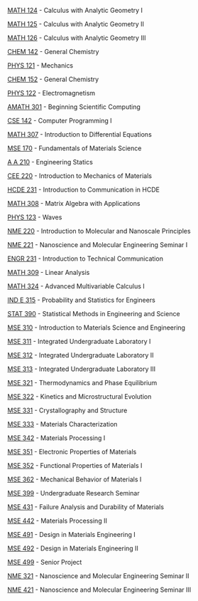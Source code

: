 [MATH 124](<https://myplan.uw.edu/course/#/courses/MATH 124>) - Calculus with Analytic Geometry I

[MATH 125](<https://myplan.uw.edu/course/#/courses/MATH 125>) - Calculus with Analytic Geometry II

[MATH 126](<https://myplan.uw.edu/course/#/courses/MATH 126>) - Calculus with Analytic Geometry III

[CHEM 142](<https://myplan.uw.edu/course/#/courses/CHEM 142>) - General Chemistry

[PHYS 121](<https://myplan.uw.edu/course/#/courses/PHYS 121>) - Mechanics

[CHEM 152](<https://myplan.uw.edu/course/#/courses/CHEM 152>) - General Chemistry

[PHYS 122](<https://myplan.uw.edu/course/#/courses/PHYS 122>) - Electromagnetism

[AMATH 301](<https://myplan.uw.edu/course/#/courses/AMATH 301>) - Beginning Scientific Computing

[CSE 142](<https://myplan.uw.edu/course/#/courses/CSE 142>) - Computer Programming I

[MATH 307](<https://myplan.uw.edu/course/#/courses/MATH 307>) - Introduction to Differential Equations

[MSE 170](<https://myplan.uw.edu/course/#/courses/MSE 170>) - Fundamentals of Materials Science

[A A 210](<https://myplan.uw.edu/course/#/courses/A A 210>) - Engineering Statics

[CEE 220](<https://myplan.uw.edu/course/#/courses/CEE 220>) - Introduction to Mechanics of Materials

[HCDE 231](<https://myplan.uw.edu/course/#/courses/HCDE 231>) - Introduction to Communication in HCDE

[MATH 308](<https://myplan.uw.edu/course/#/courses/MATH 308>) - Matrix Algebra with Applications

[PHYS 123](<https://myplan.uw.edu/course/#/courses/PHYS 123>) - Waves

[NME 220](<https://myplan.uw.edu/course/#/courses/NME 220>) - Introduction to Molecular and Nanoscale Principles

[NME 221](<https://myplan.uw.edu/course/#/courses/NME 221>) - Nanoscience and Molecular Engineering Seminar I

[ENGR 231](<https://myplan.uw.edu/course/#/courses/ENGR 231>) - Introduction to Technical Communication

[MATH 309](<https://myplan.uw.edu/course/#/courses/MATH 309>) - Linear Analysis

[MATH 324](<https://myplan.uw.edu/course/#/courses/MATH 324>) - Advanced Multivariable Calculus I

[IND E 315](<https://myplan.uw.edu/course/#/courses/IND E 315>) - Probability and Statistics for Engineers

[STAT 390](<https://myplan.uw.edu/course/#/courses/STAT 390>) - Statistical Methods in Engineering and Science

[MSE 310](<https://myplan.uw.edu/course/#/courses/MSE 310>) - Introduction to Materials Science and Engineering

[MSE 311](<https://myplan.uw.edu/course/#/courses/MSE 311>) - Integrated Undergraduate Laboratory I

[MSE 312](<https://myplan.uw.edu/course/#/courses/MSE 312>) - Integrated Undergraduate Laboratory II

[MSE 313](<https://myplan.uw.edu/course/#/courses/MSE 313>) - Integrated Undergraduate Laboratory III

[MSE 321](<https://myplan.uw.edu/course/#/courses/MSE 321>) - Thermodynamics and Phase Equilibrium

[MSE 322](<https://myplan.uw.edu/course/#/courses/MSE 322>) - Kinetics and Microstructural Evolution

[MSE 331](<https://myplan.uw.edu/course/#/courses/MSE 331>) - Crystallography and Structure

[MSE 333](<https://myplan.uw.edu/course/#/courses/MSE 333>) - Materials Characterization

[MSE 342](<https://myplan.uw.edu/course/#/courses/MSE 342>) - Materials Processing I

[MSE 351](<https://myplan.uw.edu/course/#/courses/MSE 351>) - Electronic Properties of Materials

[MSE 352](<https://myplan.uw.edu/course/#/courses/MSE 352>) - Functional Properties of Materials I

[MSE 362](<https://myplan.uw.edu/course/#/courses/MSE 362>) - Mechanical Behavior of Materials I

[MSE 399](<https://myplan.uw.edu/course/#/courses/MSE 399>) - Undergraduate Research Seminar

[MSE 431](<https://myplan.uw.edu/course/#/courses/MSE 431>) - Failure Analysis and Durability of Materials

[MSE 442](<https://myplan.uw.edu/course/#/courses/MSE 442>) - Materials Processing II

[MSE 491](<https://myplan.uw.edu/course/#/courses/MSE 491>) - Design in Materials Engineering I

[MSE 492](<https://myplan.uw.edu/course/#/courses/MSE 492>) - Design in Materials Engineering II

[MSE 499](<https://myplan.uw.edu/course/#/courses/MSE 499>) - Senior Project

[NME 321](<https://myplan.uw.edu/course/#/courses/NME 321>) - Nanoscience and Molecular Engineering Seminar II

[NME 421](<https://myplan.uw.edu/course/#/courses/NME 421>) - Nanoscience and Molecular Engineering Seminar III


